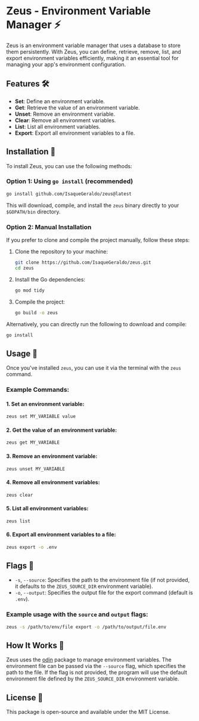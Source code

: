 # Zeus - Environment Variable Manager ⚡

Zeus is an environment variable manager that uses a database to store them persistently. With Zeus, you can define, retrieve, remove, list, and export environment variables efficiently, making it an essential tool for managing your app's environment configuration.

## Features 🛠️

- **Set**: Define an environment variable.
- **Get**: Retrieve the value of an environment variable.
- **Unset**: Remove an environment variable.
- **Clear**: Remove all environment variables.
- **List**: List all environment variables.
- **Export**: Export all environment variables to a file.

## Installation 🔧

To install Zeus, you can use the following methods:

### Option 1: Using `go install` (recommended)

```bash
go install github.com/IsaqueGeraldo/zeus@latest
```

This will download, compile, and install the `zeus` binary directly to your `$GOPATH/bin` directory.

### Option 2: Manual Installation

If you prefer to clone and compile the project manually, follow these steps:

1. Clone the repository to your machine:

   ```bash
   git clone https://github.com/IsaqueGeraldo/zeus.git
   cd zeus
   ```

2. Install the Go dependencies:

   ```bash
   go mod tidy
   ```

3. Compile the project:

   ```bash
   go build -o zeus
   ```

Alternatively, you can directly run the following to download and compile:

```bash
go install
```

## Usage 🚀

Once you've installed `zeus`, you can use it via the terminal with the `zeus` command.

### Example Commands:

#### 1. Set an environment variable:

```bash
zeus set MY_VARIABLE value
```

#### 2. Get the value of an environment variable:

```bash
zeus get MY_VARIABLE
```

#### 3. Remove an environment variable:

```bash
zeus unset MY_VARIABLE
```

#### 4. Remove all environment variables:

```bash
zeus clear
```

#### 5. List all environment variables:

```bash
zeus list
```

#### 6. Export all environment variables to a file:

```bash
zeus export -o .env
```

## Flags 📌

- `-s`, `--source`: Specifies the path to the environment file (if not provided, it defaults to the `ZEUS_SOURCE_DIR` environment variable).
- `-o`, `--output`: Specifies the output file for the export command (default is `.env`).

### Example usage with the `source` and `output` flags:

```bash
zeus -s /path/to/env/file export -o /path/to/output/file.env
```

## How It Works 🧠

Zeus uses the [odin](https://github.com/IsaqueGeraldo/odin) package to manage environment variables. The environment file can be passed via the `--source` flag, which specifies the path to the file. If the flag is not provided, the program will use the default environment file defined by the `ZEUS_SOURCE_DIR` environment variable.

## License 📄

This package is open-source and available under the MIT License.
